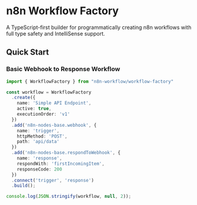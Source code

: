 # n8n Workflow Factory

A TypeScript-first builder for programmatically creating n8n workflows with full type safety and IntelliSense support.

## Quick Start

### Basic Webhook to Response Workflow

```typescript
import { WorkflowFactory } from "n8n-workflow/workflow-factory"

const workflow = WorkflowFactory
  .create({
    name: 'Simple API Endpoint',
    active: true,
    executionOrder: 'v1'
  })
  .add('n8n-nodes-base.webhook', {
    name: 'trigger',
    httpMethod: 'POST',
    path: 'api/data'
  })
  .add('n8n-nodes-base.respondToWebhook', {
    name: 'response',
    respondWith: 'firstIncomingItem',
    responseCode: 200
  })
  .connect('trigger', 'response')
  .build();

console.log(JSON.stringify(workflow, null, 2));
```

